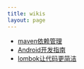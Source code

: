 ```yaml
---
title: wikis
layout: page
---
```


* [maven依赖管理](maven-dependency.html)
* [Android开发指南](android-development-guideline.html)
* [lombok让代码更简洁](lombok.html)
